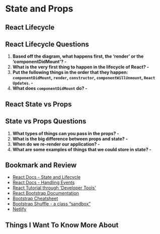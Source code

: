 # State and Props

## React Lifecycle

## React Lifecycle Questions

1. **Based off the diagram, what happens first, the ‘render’ or the ‘componentDidMount’? -**
2. **What is the very first thing to happen in the lifecycle of React? -**
3. **Put the following things in the order that they happen: `componentDidMount`, `render`, `constructor`, `componentWillUnmount`, `React Updates`. -**
4. **What does `componentDidMount` do? -**

## React State vs Props

## State vs Props Questions

1. **What types of things can you pass in the props? -**
2. **What is the big difference between props and state? -**
3. **When do we re-render our application? -**
4. **What are some examples of things that we could store in state? -**

## Bookmark and Review

- [React Docs - State and Lifecycle](https://reactjs.org/docs/state-and-lifecycle.html)
- [React Docs - Handling Events](https://reactjs.org/docs/handling-events.html)
- [React Tutorial through ‘Developer Tools’](https://reactjs.org/tutorial/tutorial.html)
- [React Bootstrap Documentation](https://react-bootstrap.github.io/)
- [Bootstrap Cheatsheet](https://getbootstrap.com/docs/5.0/examples/cheatsheet/)
- [Bootstrap Shuffle - a class “sandbox”](https://bootstrapshuffle.com/classes)
- [Netlify](https://www.netlify.com/)

## Things I Want To Know More About
